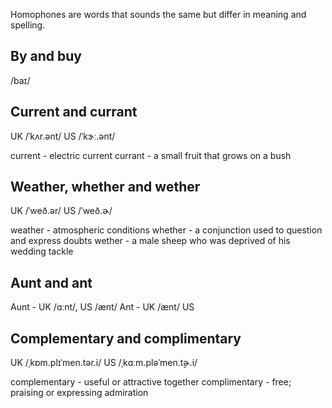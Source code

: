 Homophones are words that sounds the same but differ in meaning and
spelling.

By and buy
----------

/baɪ/

Current and currant
-------------------
UK /ˈkʌr.ənt/
US /ˈkɝː.ənt/

current - electric current
currant - a small fruit that grows on a bush

Weather, whether and wether
---------------------------
UK /ˈweð.ər/
US /ˈweð.ɚ/

weather - atmospheric conditions
whether - a conjunction used to question and express doubts
wether - a male sheep who was deprived of his wedding tackle

Aunt and ant
------------

Aunt - UK /ɑːnt/, US /ænt/
Ant - UK /ænt/ US

Complementary and complimentary
-------------------------------

UK /ˌkɒm.plɪˈmen.tər.i/
US /ˌkɑːm.pləˈmen.t̬ɚ.i/

complementary - useful or attractive together
complimentary - free; praising or expressing admiration
